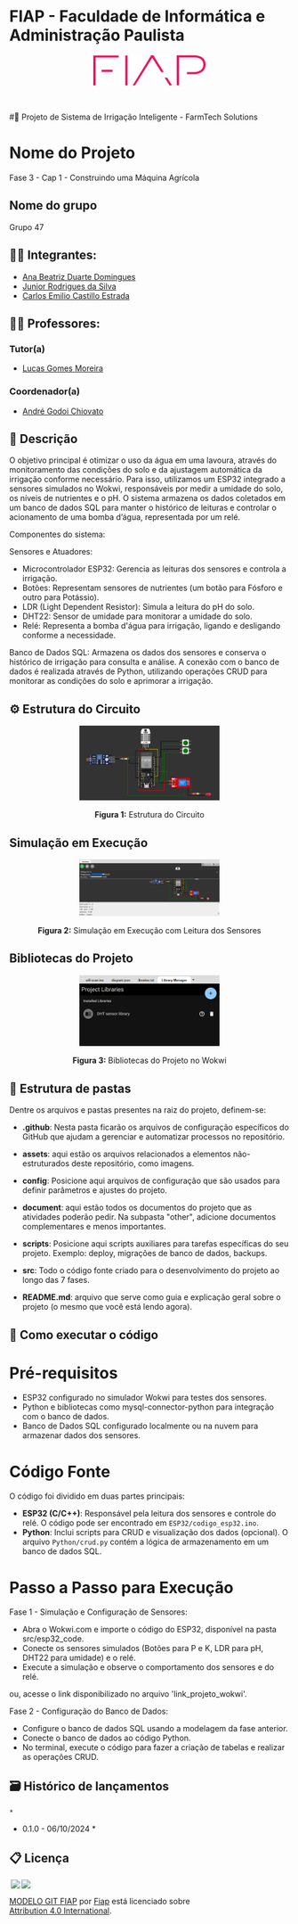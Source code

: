 # FIAP - Faculdade de Informática e Administração Paulista

<p align="center">
<a href= "https://www.fiap.com.br/"><img src="assets/logo-fiap.png" alt="FIAP - Faculdade de Informática e Admnistração Paulista" border="0" width=40% height=40%></a>
</p>

<br>

#🌾 Projeto de Sistema de Irrigação Inteligente - FarmTech Solutions

# Nome do Projeto
Fase 3 - Cap 1 - Construindo uma Máquina Agrícola

## Nome do grupo
Grupo 47

## 👨‍🎓 Integrantes: 
- <a href="https://www.linkedin.com/in/">Ana Beatriz Duarte Domingues</a>
- <a href="https://www.linkedin.com/in/jrsilva051/">Junior Rodrigues da Silva</a>
- <a href="https://www.linkedin.com/in/">Carlos Emilio Castillo Estrada</a>

## 👩‍🏫 Professores:
### Tutor(a) 
- <a href="https://www.linkedin.com/company/inova-fusca">Lucas Gomes Moreira</a>
### Coordenador(a)
- <a href="https://www.linkedin.com/company/inova-fusca">André Godoi Chiovato</a>

## 📜 Descrição

O objetivo principal é otimizar o uso da água em uma lavoura, através do monitoramento das condições do solo e da ajustagem automática da irrigação conforme necessário. Para isso, utilizamos um ESP32 integrado a sensores simulados no Wokwi, responsáveis por medir a umidade do solo, os níveis de nutrientes e o pH.  O sistema armazena os dados coletados em um banco de dados SQL para manter o histórico de leituras e controlar o acionamento de uma bomba d’água, representada por um relé.

Componentes do sistema:

Sensores e Atuadores:
* Microcontrolador ESP32: Gerencia as leituras dos sensores e controla a irrigação.
* Botões: Representam sensores de nutrientes (um botão para Fósforo e outro para Potássio).
* LDR (Light Dependent Resistor): Simula a leitura do pH do solo.
* DHT22: Sensor de umidade para monitorar a umidade do solo.
* Relé: Representa a bomba d'água para irrigação, ligando e desligando conforme a necessidade.

Banco de Dados SQL:
Armazena os dados dos sensores e conserva o histórico de irrigação para consulta e análise. A conexão com o banco de dados é realizada através de Python, utilizando operações CRUD para monitorar as condições do solo e aprimorar a irrigação.

## ⚙️ Estrutura do Circuito

<p align="center">
  <img src="assets/project.png" alt="Estrutura do Circuito" border="0" width="50%" height="50%">
</p>

<p align="center">
  <strong>Figura 1:</strong> Estrutura do Circuito
</p>

## Simulação em Execução

<p align="center">
  <img src="assets/simulation.png" alt="Simulação em Execução" border="0" width="50%" height="50%">
</p>

<p align="center">
  <strong>Figura 2:</strong> Simulação em Execução com Leitura dos Sensores
</p>

## Bibliotecas do Projeto

<p align="center">
  <img src="assets/library.png" alt="Bibliotecas do Projeto" border="0" width="50%" height="50%">
</p>

<p align="center">
  <strong>Figura 3:</strong> Bibliotecas do Projeto no Wokwi
</p>


## 📁 Estrutura de pastas

Dentre os arquivos e pastas presentes na raiz do projeto, definem-se:

- <b>.github</b>: Nesta pasta ficarão os arquivos de configuração específicos do GitHub que ajudam a gerenciar e automatizar processos no repositório.

- <b>assets</b>: aqui estão os arquivos relacionados a elementos não-estruturados deste repositório, como imagens.

- <b>config</b>: Posicione aqui arquivos de configuração que são usados para definir parâmetros e ajustes do projeto.

- <b>document</b>: aqui estão todos os documentos do projeto que as atividades poderão pedir. Na subpasta "other", adicione documentos complementares e menos importantes.

- <b>scripts</b>: Posicione aqui scripts auxiliares para tarefas específicas do seu projeto. Exemplo: deploy, migrações de banco de dados, backups.

- <b>src</b>: Todo o código fonte criado para o desenvolvimento do projeto ao longo das 7 fases.

- <b>README.md</b>: arquivo que serve como guia e explicação geral sobre o projeto (o mesmo que você está lendo agora).

## 🔧 Como executar o código

# Pré-requisitos
* ESP32 configurado no simulador Wokwi para testes dos sensores.
* Python e bibliotecas como mysql-connector-python para integração com o banco de dados.
* Banco de Dados SQL configurado localmente ou na nuvem para armazenar dados dos sensores.

# Código Fonte
O código foi dividido em duas partes principais:
- **ESP32 (C/C++)**: Responsável pela leitura dos sensores e controle do relé. O código pode ser encontrado em `ESP32/codigo_esp32.ino`.
- **Python**: Inclui scripts para CRUD e visualização dos dados (opcional). O arquivo `Python/crud.py` contém a lógica de armazenamento em um banco de dados SQL.

# Passo a Passo para Execução
Fase 1 - Simulação e Configuração de Sensores:
* Abra o Wokwi.com e importe o código do ESP32, disponível na pasta src/esp32_code.
* Conecte os sensores simulados (Botões para P e K, LDR para pH, DHT22 para umidade) e o relé.
* Execute a simulação e observe o comportamento dos sensores e do relé.
  
ou, acesse o link disponibilizado no arquivo 'link_projeto_wokwi'.

Fase 2 - Configuração do Banco de Dados:
* Configure o banco de dados SQL usando a modelagem da fase anterior.
* Conecte o banco de dados ao código Python.
* No terminal, execute o código para fazer a criação de tabelas e realizar as operações CRUD.

## 🗃 Histórico de lançamentos
    * 
* 0.1.0 - 06/10/2024
    *

## 📋 Licença

<img style="height:22px!important;margin-left:3px;vertical-align:text-bottom;" src="https://mirrors.creativecommons.org/presskit/icons/cc.svg?ref=chooser-v1"><img style="height:22px!important;margin-left:3px;vertical-align:text-bottom;" src="https://mirrors.creativecommons.org/presskit/icons/by.svg?ref=chooser-v1"><p xmlns:cc="http://creativecommons.org/ns#" xmlns:dct="http://purl.org/dc/terms/"><a property="dct:title" rel="cc:attributionURL" href="https://github.com/agodoi/template">MODELO GIT FIAP</a> por <a rel="cc:attributionURL dct:creator" property="cc:attributionName" href="https://fiap.com.br">Fiap</a> está licenciado sobre <a href="http://creativecommons.org/licenses/by/4.0/?ref=chooser-v1" target="_blank" rel="license noopener noreferrer" style="display:inline-block;">Attribution 4.0 International</a>.</p>


